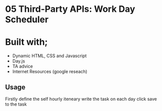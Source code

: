 # 05 Third-Party APIs: Work Day Scheduler

# Built with;
- Dynamic HTML, CSS and Javascript
- Day.js
- TA advice
- Internet Resources (google reseach)



## Usage
Firstly define the self hourly iteneary
write the task on each day
click save to the task




